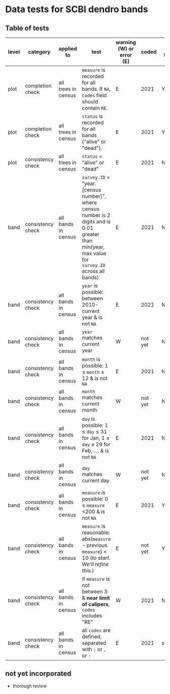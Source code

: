 # Data tests for SCBI dendro bands

## Table of tests 

level | category | applied to | test  | warning (W) or error (E) | coded | requires field fix? | auto fix (when applicable)
----  | ---- | ----  | ----  | ---- | ---- | ---- | ---- 
plot | completion check | all trees in census | `measure` is recorded for all bands. If `NA`, `codes` field should contain `RE`. |  E | 2021 | Y | NA 
plot | completion check | all trees in census | `status` is recorded for all bands ("alive" or "dead"). |  E | 2021 | Y | NA 
plot | consistency check | all trees in census | `status` = "alive" or "dead" |  E | 2021 | N | NA 
band | consistency check | all bands in census | `survey.ID` = "year.[census number]", where census number is 2 digits and is 0.01 greater than min(year, max value for `survey.ID` across all bands) | E | 2021 | N | ?
band | consistency check | all bands in census | `year` is possible: between 2010-current year & is not `NA` | E | 2021 | N | ?
band | consistency check | all bands in census | `year` matches current year | W | not yet | N | ?
band | consistency check | all bands in census | `month` is possible: 1 ≤ `month` ≤ 12 & is not `NA` | E | 2021 | N | ?
band | consistency check | all bands in census | `month` matches current month | W | not yet | N | ?
band | consistency check | all bands in census | `day` is possible: 1 ≤ `day` ≤ 31 for Jan, 1 ≤ `day` ≤ 29 for Feb, ..., & is not `NA` | E | 2021 | N | ?
band | consistency check | all bands in census | `day` matches current day | W | not yet | N | ?
band | consistency check | all bands in census | `measure` is possible: 0 ≤ `measure` <200 & is not `NA` | E | 2021 | Y | NA
band | consistency check | all bands in census | `measure` is reasonable: abs(`measure` - previous `measure`) < 10 (*to start. We'll refine this.*) | E | not yet | Y | NA
band | consistency check | all bands in census | if `measure` is not between 3 & **near limit of calipers**, `codes` includes "RE" | W | 2021 | N | add "RE" to 
band | consistency check | all bands in census | all `codes` are defined, separated with `;` or `,` or `:` | E | 2021 | sometimes | NA


## not yet incorporated
- thorough review

